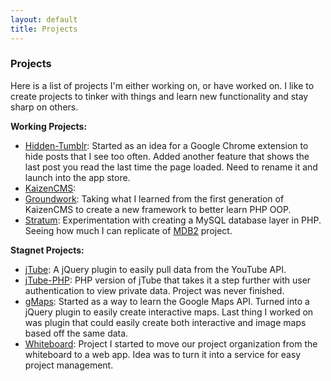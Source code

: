 ```yaml
---
layout: default
title: Projects
---
```

### Projects

Here is a list of projects I'm either working on, or have worked on. I like to create projects to tinker with things and learn new functionality and stay sharp on others.

**Working Projects:**

  * [Hidden-Tumblr](https://github.com/defvayne23/Hidden-Tumblr): Started as an idea for a Google Chrome extension to hide posts that I see too often. Added another feature that shows the last post you read the last time the page loaded. Need to rename it and launch into the app store.
  * [KaizenCMS](https://github.com/defvayne23/KaizenCMS):
  * [Groundwork](https://github.com/defvayne23/Groundwork): Taking what I learned from the first generation of KaizenCMS to create a new framework to better learn PHP OOP.
  * [Stratum](https://github.com/defvayne23/Stratum): Experimentation with creating a MySQL database layer in PHP. Seeing how much I can replicate of [MDB2](http://pear.php.net/package/MDB2/redirected) project.

**Stagnet Projects:**

  * [jTube](https://github.com/defvayne23/jTube): A jQuery plugin to easily pull data from the YouTube API.
  * [jTube-PHP](https://github.com/defvayne23/jTube-PHP): PHP version of jTube that takes it a step further with user authentication to view private data. Project was never finished.
  * [gMaps](https://github.com/defvayne23/gMaps): Started as a way to learn the Google Maps API. Turned into a jQuery plugin to easily create interactive maps. Last thing I worked on was plugin that could easily create both interactive and image maps based off the same data.
  * [Whiteboard](https://github.com/defvayne23/Whiteboard): Project I started to move our project organization from the whiteboard to a web app. Idea was to turn it into a service for easy project management.
